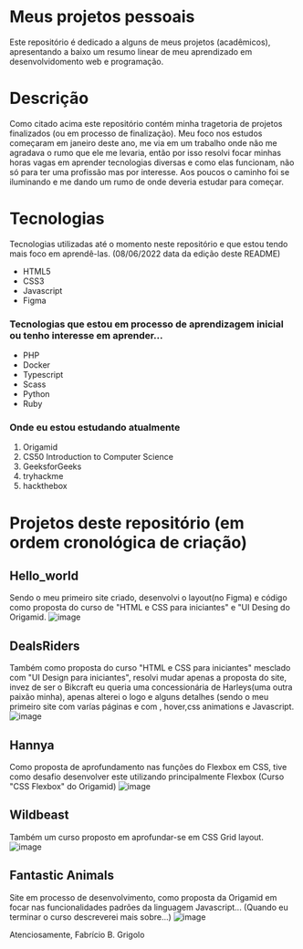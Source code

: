 # Meus projetos pessoais
Este repositório é dedicado a alguns de meus projetos (acadêmicos), apresentando a baixo um resumo linear de meu aprendizado em desenvolvidomento web e
programação.

# Descrição 
Como citado acima este repositório contém minha tragetoria de projetos finalizados (ou em processo de finalização). Meu foco nos estudos começaram em janeiro deste ano, me via em um trabalho onde não me agradava o rumo que ele me levaria, então por isso resolvi focar minhas horas vagas em aprender tecnologias diversas e como elas funcionam, não só para ter uma profissão mas por interesse. Aos poucos o caminho foi se iluminando e me dando um rumo de onde deveria estudar para começar.

# Tecnologias
Tecnologias utilizadas até o momento neste repositório e que estou tendo mais foco em aprendê-las. (08/06/2022 data da edição deste README)
* HTML5
* CSS3
* Javascript
* Figma
### Tecnologias que estou em processo de aprendizagem inicial ou tenho interesse em aprender... 
* PHP
* Docker
* Typescript
* Scass
* Python
* Ruby
### Onde eu estou estudando atualmente ###
1. Origamid
2. CS50 Introduction to Computer Science
3. GeeksforGeeks
4. tryhackme
5. hackthebox

# Projetos deste repositório (em ordem cronológica de criação)

## Hello_world
Sendo o meu primeiro site criado, desenvolvi o layout(no Figma) e código como proposta do curso de "HTML e CSS para iniciantes" e "UI Desing do Origamid.
![image](https://user-images.githubusercontent.com/72279467/172719345-d1623921-6f9e-415d-883f-77d1d6f26827.png)


## DealsRiders
Também como proposta do curso "HTML e CSS para iniciantes" mesclado com "UI Design para iniciantes", resolvi mudar apenas a proposta do site, invez de ser o Bikcraft eu queria uma concessionária de Harleys(uma outra paixão minha), apenas alterei o logo e alguns detalhes (sendo o meu primeiro site com varías páginas e com , hover,css animations e Javascript.
![image](https://user-images.githubusercontent.com/72279467/172719584-80040164-5bbb-4fef-b0da-4e10c06801e6.png)

## Hannya
Como proposta de aprofundamento nas funções do Flexbox em CSS, tive como desafio desenvolver este utilizando principalmente Flexbox (Curso "CSS Flexbox" do Origamid)
![image](https://user-images.githubusercontent.com/72279467/172720160-7d41db4d-6f1e-4745-a597-a2f92e779233.png)

## Wildbeast
Também um curso proposto em aprofundar-se em CSS Grid layout.
![image](https://user-images.githubusercontent.com/72279467/172720500-771975ae-dcc3-4ec4-afd3-312f52322e62.png)

## Fantastic Animals
Site em processo de desenvolvimento, como proposta da Origamid em focar nas funcionalidades padrões da linguagem Javascript...
(Quando eu terminar o curso descreverei mais sobre...)
![image](https://user-images.githubusercontent.com/72279467/172721476-546d2ef5-9e4b-4069-b877-bde38a5b1fe3.png)



Atenciosamente, Fabrício B. Grigolo

